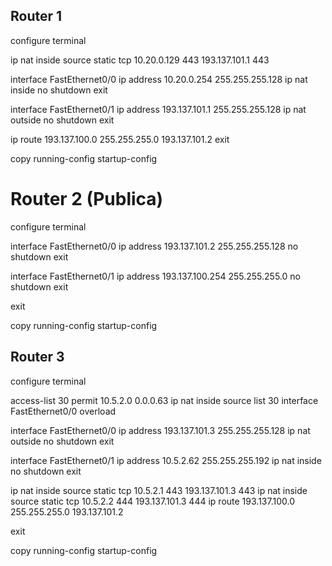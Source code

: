 ## Router 1
configure terminal

ip nat inside source static tcp 10.20.0.129 443 193.137.101.1 443

interface FastEthernet0/0
ip address 10.20.0.254 255.255.255.128
ip nat inside
no shutdown
exit

interface FastEthernet0/1
ip address 193.137.101.1 255.255.255.128
ip nat outside
no shutdown
exit

ip route 193.137.100.0 255.255.255.0 193.137.101.2
exit

copy running-config startup-config

# Router 2 (Publica)

configure terminal

interface FastEthernet0/0
ip address 193.137.101.2 255.255.255.128
no shutdown
exit

interface FastEthernet0/1
ip address 193.137.100.254 255.255.255.0
no shutdown
exit

exit 

copy running-config startup-config


## Router 3
configure terminal

access-list 30 permit 10.5.2.0 0.0.0.63
ip nat inside source list 30 interface FastEthernet0/0 overload

interface FastEthernet0/0
ip address 193.137.101.3 255.255.255.128
ip nat outside
no shutdown
exit

interface FastEthernet0/1
ip address 10.5.2.62 255.255.255.192
ip nat inside
no shutdown
exit

ip nat inside source static tcp 10.5.2.1 443 193.137.101.3 443
ip nat inside source static tcp 10.5.2.2 444 193.137.101.3 444
ip route 193.137.100.0 255.255.255.0 193.137.101.2

exit 

copy running-config startup-config
